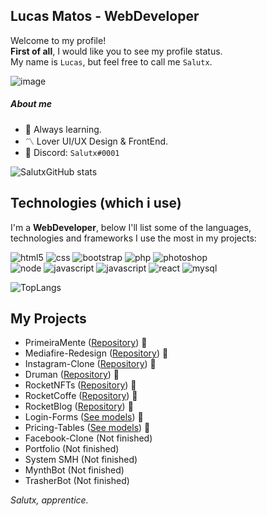 ##  Lucas Matos - WebDeveloper

Welcome to my profile! 
<br>**First of all**, I would like you to see my profile status.
<br>My name is `Lucas`, but feel free to call me `Salutx`.
<br>

![image](https://img.shields.io/badge/Profile-100000?style=for-the-badge&logo=github&logoColor=9966ff)

##### About me
- :trident: Always learning.
- :part_alternation_mark: Lover UI/UX Design & FrontEnd.
- :large_orange_diamond: Discord: `Salutx#0001`

![SalutxGitHub stats](https://github-readme-stats.vercel.app/api?username=Salutx&show_icons=true&hide_border=true&title_color=9966ff&theme=tokyonight&14)

## Technologies (which i use)

I'm a **WebDeveloper**, below I'll list some of the languages, <br>technologies and frameworks I use the most in my projects:

![html5](https://img.shields.io/badge/HTML5-9966ff?style=for-the-badge&logo=html5&logoColor=white) 
![css](https://img.shields.io/badge/CSS3-9966ff?style=for-the-badge&logo=css3&logoColor=white) 
![bootstrap](https://img.shields.io/badge/Bootstrap-9966ff?style=for-the-badge&logo=bootstrap&logoColor=white)
![php](https://img.shields.io/badge/PHP-9966ff?style=for-the-badge&logo=php&logoColor=white)
![photoshop](https://img.shields.io/badge/Adobe%20Photoshop-9966ff?style=for-the-badge&logo=Adobe%20Photoshop&logoColor=white)<br>
![node](https://img.shields.io/badge/Node.js-00000F?style=for-the-badge&logo=node.js&logoColor=9966ff)
![javascript](https://img.shields.io/badge/Java-00000F?style=for-the-badge&logo=java&logoColor=9966ff)
![javascript](https://img.shields.io/badge/JavaScript-00000F?style=for-the-badge&logo=javascript&logoColor=9966ff)
![react](https://img.shields.io/badge/React-00000F?style=for-the-badge&logo=react&logoColor=9966ff)
![mysql](https://img.shields.io/badge/MySQL-00000F?style=for-the-badge&logo=mysql&logoColor=9966ff)

![TopLangs](https://github-readme-stats.vercel.app/api/top-langs/?username=salutx&layout=compact&hide_border=true&title_color=9966ff&theme=tokyonight&14)

## My Projects
- PrimeiraMente (<a href="https://github.com/Salutx/PrimeiraMente">Repository</a>) :space_invader:
- Mediafire-Redesign (<a href="https://github.com/Salutx/MediaFire">Repository</a>) :space_invader:
- Instagram-Clone (<a href="https://github.com/Salutx/instagram-clone">Repository</a>) :space_invader:
- Druman (<a href="https://github.com/Salutx/Druman">Repository</a>) :space_invader:
- RocketNFTs (<a href="https://github.com/Salutx/RocketNFTs">Repository</a>) :space_invader:
- RocketCoffe (<a href="https://github.com/Salutx/RocketCoffe">Repository</a>) :space_invader:
- RocketBlog (<a href="https://github.com/Salutx/RocketBlog">Repository</a>) :space_invader:
- Login-Forms (<a href="https://github.com/Salutx/Login-Forms">See models</a>) :space_invader:
- Pricing-Tables (<a href="https://github.com/Salutx/Pricing-Tables">See models</a>) :space_invader:
- Facebook-Clone (Not finished)
- Portfolio (Not finished)
- System SMH (Not finished)
- MynthBot (Not finished)
- TrasherBot (Not finished)

*Salutx, apprentice.*

